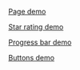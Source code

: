 [Page demo](http://enrikolabriko.github.io/tutu-frontend-test-new/)

[Star rating demo](http://enrikolabriko.github.io/tutu-frontend-test-new/web_components/star%20rating/)

[Progress bar demo](http://enrikolabriko.github.io/tutu-frontend-test-new/web_components/progress%20bar/)

[Buttons demo](http://enrikolabriko.github.io/tutu-frontend-test-new/web_components/buttons/)
